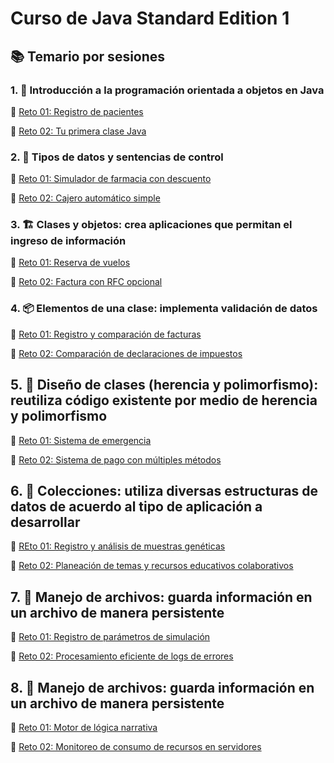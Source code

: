 # Curso de Java Standard Edition 1

## 📚 Temario por sesiones
### 1. 🏁 Introducción a la programación orientada a objetos en Java

 🔹 [Reto 01: Registro de pacientes](<Sesion 1/Reto 01>)
 
 🔸 [Reto 02: Tu primera clase Java](<Sesion 1/Reto 02>)

### 2. 🔀 Tipos de datos y sentencias de control

 🔹 [Reto 01: Simulador de farmacia con descuento](<Sesion 2/Reto 01>)

 🔸 [Reto 02: Cajero automático simple](<Sesion 2/Reto 02>)

### 3. 🏗️ Clases y objetos: crea aplicaciones que permitan el ingreso de información

 🔹 [Reto 01: Reserva de vuelos](<Sesion 3/Reto 01>)

🔸 [Reto 02: Factura con RFC opcional](<Sesion 3/Reto 02>)

### 4. 📦 Elementos de una clase: implementa validación de datos

🔹 [Reto 01: Registro y comparación de facturas](<Sesion 4/Reto 01>)

 🔸 [Reto 02: Comparación de declaraciones de impuestos](<Sesion 4/Reto 02>)

## 5. 🧬 Diseño de clases (herencia y polimorfismo): reutiliza código existente por medio de herencia y polimorfismo

 🔹 [Reto 01: Sistema de emergencia](<Sesion 5/Reto 01>)

 🔸 [Reto 02: Sistema de pago con múltiples métodos](<Sesion 5/Reto 02>)

## 6. 📂 Colecciones: utiliza diversas estructuras de datos de acuerdo al tipo de aplicación a desarrollar

 🔹 [REto 01: Registro y análisis de muestras genéticas](<Sesion 6/Reto 01>)

 🔸 [Reto 02: Planeación de temas y recursos educativos colaborativos](<Sesion 6/Reto 02>)

## 7. 📁 Manejo de archivos: guarda información en un archivo de manera persistente

 🔹 [Reto 01: Registro de parámetros de simulación](<Sesion 7/Reto 01>)

 🔸 [Reto 02: Procesamiento eficiente de logs de errores](<Sesion 7/Reto 02>)

 ## 8. 📁 Manejo de archivos: guarda información en un archivo de manera persistente

 🔹 [Reto 01: Motor de lógica narrativa](<Sesion 8/Reto 01>)

 🔸 [Reto 02: Monitoreo de consumo de recursos en servidores](<Sesion 8/Reto 02>)
